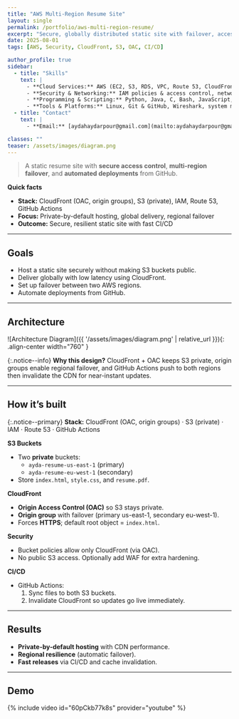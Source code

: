 ```yaml
---
title: "AWS Multi-Region Resume Site"
layout: single
permalink: /portfolio/aws-multi-region-resume/
excerpt: "Secure, globally distributed static site with failover, access control, and CI/CD."
date: 2025-08-01
tags: [AWS, Security, CloudFront, S3, OAC, CI/CD]

author_profile: true
sidebar:
  - title: "Skills"
    text: |
      - **Cloud Services:** AWS (EC2, S3, RDS, VPC, Route 53, CloudFront, IAM, CloudWatch, Auto Scaling, Load Balancing)
      - **Security & Networking:** IAM policies & access control, network security, VPNs & firewalls, data encryption & hashing, monitoring & logging, Security+ best practices
      - **Programming & Scripting:** Python, Java, C, Bash, JavaScript, HTML/CSS, SQL
      - **Tools & Platforms:** Linux, Git & GitHub, Wireshark, system monitoring tools
  - title: "Contact"
    text: |
      - **Email:** [aydahaydarpour@gmail.com](mailto:aydahaydarpour@gmail.com)

classes: ""
teaser: /assets/images/diagram.png
---
```


> A static resume site with **secure access control**, **multi-region failover**, and **automated deployments** from GitHub.

<div class="panel">
  <strong>Quick facts</strong>
  <ul>
    <li><strong>Stack:</strong> CloudFront (OAC, origin groups), S3 (private), IAM, Route 53, GitHub Actions</li>
    <li><strong>Focus:</strong> Private-by-default hosting, global delivery, regional failover</li>
    <li><strong>Outcome:</strong> Secure, resilient static site with fast CI/CD</li>
  </ul>
</div>

---

## Goals
- Host a static site securely without making S3 buckets public.
- Deliver globally with low latency using CloudFront.
- Set up failover between two AWS regions.
- Automate deployments from GitHub.

---

## Architecture

![Architecture Diagram]({{ '/assets/images/diagram.png' | relative_url }}){: .align-center width="760" }

{:.notice--info}
**Why this design?** CloudFront + OAC keeps S3 private, origin groups enable regional failover, and GitHub Actions push to both regions then invalidate the CDN for near-instant updates.

---

## How it’s built

{:.notice--primary}
**Stack:** CloudFront (OAC, origin groups) · S3 (private) · IAM · Route 53 · GitHub Actions

**S3 Buckets**  
- Two **private** buckets:
  - `ayda-resume-us-east-1` (primary)
  - `ayda-resume-eu-west-1` (secondary)
- Store `index.html`, `style.css`, and `resume.pdf`.

**CloudFront**  
- **Origin Access Control (OAC)** so S3 stays private.  
- **Origin group** with failover (primary us-east-1, secondary eu-west-1).  
- Forces **HTTPS**; default root object = `index.html`.

**Security**  
- Bucket policies allow only CloudFront (via OAC).  
- No public S3 access. Optionally add WAF for extra hardening.

**CI/CD**  
- GitHub Actions:
  1. Sync files to both S3 buckets.
  2. Invalidate CloudFront so updates go live immediately.

---

## Results
- **Private-by-default hosting** with CDN performance.  
- **Regional resilience** (automatic failover).  
- **Fast releases** via CI/CD and cache invalidation.

---

## Demo
{% include video id="60pCkb77k8s" provider="youtube" %}

